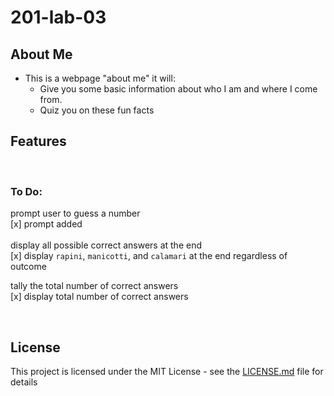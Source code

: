 # 201-lab-03 

## About Me

 - This is a webpage "about me" it will:
   - Give you some basic information about who I am and where I come from.
   - Quiz you on these fun facts


## Features

<br/>

### To Do:

prompt user to guess a number  <br/>  [x] prompt added <br/>
<br/>display all possible correct answers at the end <br/>  [x] display `rapini`, `manicotti`, and `calamari` at the end regardless of outcome<br/>

tally the total number of correct answers <br/>
[x] display total number of correct answers

<br/>

## License

This project is licensed under the MIT License - see the [LICENSE.md](LICENSE.md) file for details